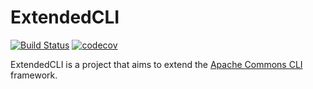 # ExtendedCLI
[![Build Status](https://travis-ci.org/JPDSousa/ExtendedCLI.svg?branch=master)](https://travis-ci.org/JPDSousa/ExtendedCLI)
[![codecov](https://codecov.io/gh/JPDSousa/ExtendedCLI/branch/master/graph/badge.svg)](https://codecov.io/gh/JPDSousa/ExtendedCLI)

ExtendedCLI is a project that aims to extend the [Apache Commons CLI](https://commons.apache.org/proper/commons-cli/) framework.